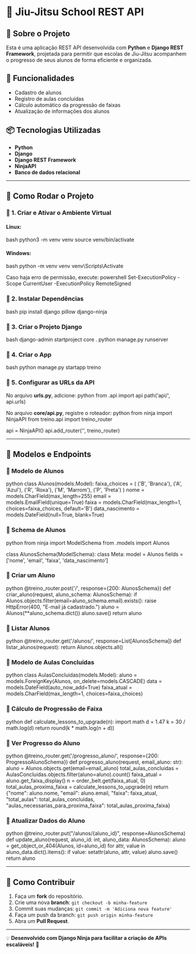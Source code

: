 # 📌 Jiu-Jitsu School REST API

## 📝 Sobre o Projeto
Esta é uma aplicação REST API desenvolvida com **Python** e **Django REST Framework**, projetada para permitir que escolas de Jiu-Jitsu acompanhem o progresso de seus alunos de forma eficiente e organizada.

## 🚀 Funcionalidades
- Cadastro de alunos
- Registro de aulas concluídas
- Cálculo automático da progressão de faixas
- Atualização de informações dos alunos

## 📦 Tecnologias Utilizadas
- **Python**
- **Django**
- **Django REST Framework**
- **NinjaAPI**
- **Banco de dados relacional**

---

## 📌 Como Rodar o Projeto

### 🔹 1. Criar e Ativar o Ambiente Virtual
#### Linux:
bash
python3 -m venv venv
source venv/bin/activate

#### Windows:
bash
python -m venv venv
venv\Scripts\Activate


Caso haja erro de permissão, execute:
powershell
Set-ExecutionPolicy -Scope CurrentUser -ExecutionPolicy RemoteSigned


### 🔹 2. Instalar Dependências
bash
pip install django pillow django-ninja


### 🔹 3. Criar o Projeto Django
bash
django-admin startproject core .
python manage.py runserver


### 🔹 4. Criar o App
bash
python manage.py startapp treino


### 🔹 5. Configurar as URLs da API
No arquivo **urls.py**, adicione:
python
from .api import api
path('api/', api.urls)


No arquivo **core/api.py**, registre o roteador:
python
from ninja import NinjaAPI
from treino.api import treino_router

api = NinjaAPI()
api.add_router('', treino_router)


---

## 📌 Modelos e Endpoints

### 📍 Modelo de Alunos
python
class Alunos(models.Model):
    faixa_choices = (
        ('B', 'Branca'),
        ('A', 'Azul'),
        ('R', 'Roxa'),
        ('M', 'Marrom'),
        ('P', 'Preta')
    )
    nome = models.CharField(max_length=255)
    email = models.EmailField(unique=True)
    faixa = models.CharField(max_length=1, choices=faixa_choices, default='B')
    data_nascimento = models.DateField(null=True, blank=True)


### 📍 Schema de Alunos
python
from ninja import ModelSchema
from .models import Alunos

class AlunosSchema(ModelSchema):
    class Meta:
        model = Alunos
        fields = ['nome', 'email', 'faixa', 'data_nascimento']


### 📍 Criar um Aluno
python
@treino_router.post('/', response={200: AlunosSchema})
def criar_aluno(request, aluno_schema: AlunosSchema):
    if Alunos.objects.filter(email=aluno_schema.email).exists():
        raise HttpError(400, "E-mail já cadastrado.")
    aluno = Alunos(**aluno_schema.dict())
    aluno.save()
    return aluno


### 📍 Listar Alunos
python
@treino_router.get('/alunos/', response=List[AlunosSchema])
def listar_alunos(request):
    return Alunos.objects.all()


### 📍 Modelo de Aulas Concluídas
python
class AulasConcluidas(models.Model):
    aluno = models.ForeignKey(Alunos, on_delete=models.CASCADE)
    data = models.DateField(auto_now_add=True)
    faixa_atual = models.CharField(max_length=1, choices=faixa_choices)


### 📍 Cálculo de Progressão de Faixa
python
def calculate_lessons_to_upgrade(n):
    import math
    d = 1.47
    k = 30 / math.log(d)
    return round(k * math.log(n + d))


### 📍 Ver Progresso do Aluno
python
@treino_router.get('/progresso_aluno/', response={200: ProgressoAlunoSchema})
def progresso_aluno(request, email_aluno: str):
    aluno = Alunos.objects.get(email=email_aluno)
    total_aulas_concluidas = AulasConcluidas.objects.filter(aluno=aluno).count()
    faixa_atual = aluno.get_faixa_display()
    n = order_belt.get(faixa_atual, 0)
    total_aulas_proxima_faixa = calculate_lessons_to_upgrade(n)
    return {"nome": aluno.nome, "email": aluno.email, "faixa": faixa_atual, "total_aulas": total_aulas_concluidas, "aulas_necessarias_para_proxima_faixa": total_aulas_proxima_faixa}


### 📍 Atualizar Dados do Aluno
python
@treino_router.put("/alunos/{aluno_id}", response=AlunosSchema)
def update_aluno(request, aluno_id: int, aluno_data: AlunosSchema):
    aluno = get_object_or_404(Alunos, id=aluno_id)
    for attr, value in aluno_data.dict().items():
        if value:
            setattr(aluno, attr, value)
    aluno.save()
    return aluno


---

## 📌 Como Contribuir
1. Faça um **fork** do repositório.
2. Crie uma nova **branch**: `git checkout -b minha-feature`
3. Commit suas mudanças: `git commit -m 'Adiciona nova feature'`
4. Faça um push da branch: `git push origin minha-feature`
5. Abra um **Pull Request**.

---


💡 **Desenvolvido com Django Ninja para facilitar a criação de APIs escaláveis!** 🚀

